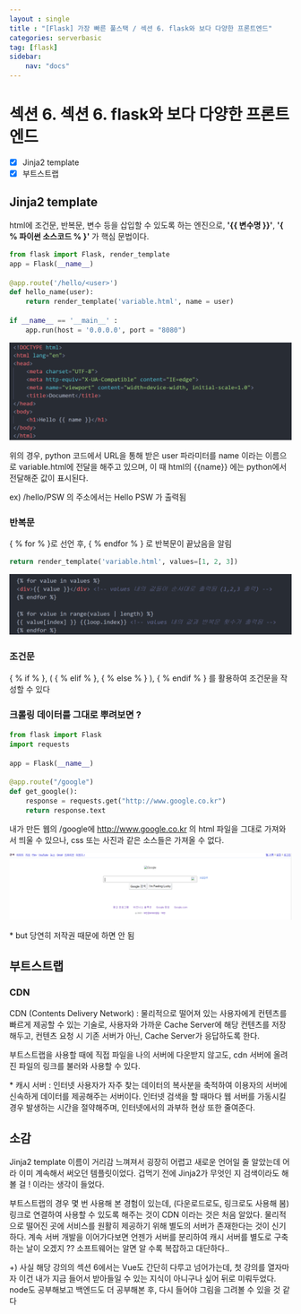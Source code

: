 ```yaml
---
layout : single
title : "[Flask] 가장 빠른 풀스택 / 섹션 6. flask와 보다 다양한 프론트엔드"
categories: serverbasic
tag: [flask]
sidebar:
    nav: "docs"
---
```


# 섹션 6. 섹션 6. flask와 보다 다양한 프론트엔드

-  [x] Jinja2 template
-  [x] 부트스트랩

## Jinja2 template

html에 조건문, 반복문, 변수 등을 삽입할 수 있도록 하는 엔진으로, **'\{\{ 변수명 \}\}'**, **'{ % 파이썬 소스코드 % }'** 가 핵심 문법이다. 

```python
from flask import Flask, render_template
app = Flask(__name__)

@app.route('/hello/<user>')
def hello_name(user):
    return render_template('variable.html', name = user)

if __name__ == '__main__' :
    app.run(host = '0.0.0.0', port = "8080")
```

<img src="/images/webbackground/21.png">

위의 경우, python 코드에서 URL을 통해 받은 user 파라미터를 name 이라는 이름으로 variable.html에 전달을 해주고 있으며, 이 때 html의 \{\{name\}\} 에는 python에서 전달해준 값이 표시된다.

ex) /hello/PSW 의 주소에서는 Hello PSW 가 출력됨

### 반복문

\{ % for % \}로 선언 후, \{ % endfor % \} 로 반복문이 끝났음을 알림

```python
return render_template('variable.html', values=[1, 2, 3])
```

<img src="/images/webbackground/22.png">

### 조건문

\{ % if % \}, ( \{ % elif % \}, \{ % else % \} ), \{ % endif % \} 를 활용하여 조건문을 작성할 수 있다

### 크롤링 데이터를 그대로 뿌려보면 ?

```python
from flask import Flask
import requests

app = Flask(__name__)

@app.route("/google")
def get_google():
    response = requests.get("http://www.google.co.kr")
    return response.text
```

내가 만든 웹의 /google에 http://www.google.co.kr 의 html 파일을 그대로 가져와서 띄울 수 있으나, css 또는 사진과 같은 소스들은 가져올 수 없다. 

<img src="/images/webbackground/23.png">

\* but 당연히 저작권 때문에 하면 안 됨

## 부트스트랩

### CDN

CDN (Contents Delivery Network) : 물리적으로 떨어져 있는 사용자에게 컨텐츠를 빠르게 제공할 수 있는 기술로, 사용자와 가까운 Cache Server에 해당 컨텐츠를 저장해두고, 컨텐츠 요청 시 기존 서버가 아닌, Cache Server가 응답하도록 한다.

부트스트랩을 사용할 때에 직접 파일을 나의 서버에 다운받지 않고도, cdn 서버에 올려진 파일의 링크를 불러와 사용할 수 있다.

\* 캐시 서버 : 인터넷 사용자가 자주 찾는 데이터의 복사분을 축적하여 이용자의 서버에 신속하게 데이터를 제공해주는 서버이다. 인터넷 검색을 할 때마다 웹 서버를 가동시킬 경우 발생하는 시간을 절약해주며, 인터넷에서의 과부하 현상 또한 줄여준다.

## 소감

Jinja2 template 이름이 거리감 느껴져서 굉장히 어렵고 새로운 언어일 줄 알았는데 어라 이미 계속해서 써오던 템플릿이었다. 겁먹기 전에 Jinja2가 무엇인 지 검색이라도 해볼 걸 ! 이라는 생각이 들었다. 

부트스트랩의 경우 몇 번 사용해 본 경험이 있는데, (다운로드로도, 링크로도 사용해 봄) 링크로 연결하여 사용할 수 있도록 해주는 것이 CDN 이라는 것은 처음 알았다. 물리적으로 떨어진 곳에 서비스를 원활히 제공하기 위해 별도의 서버가 존재한다는 것이 신기하다. 계속 서버 개발을 이어가다보면 언젠가 서버를 분리하여 캐시 서버를 별도로 구축하는 날이 오겠지 ?? 소프트웨어는 알면 알 수록 복잡하고 대단하다..

+) 사실 해당 강의의 섹션 6에서는 Vue도 간단히 다루고 넘어가는데, 첫 강의를 열자마자 이건 내가 지금 들어서 받아들일 수 있는 지식이 아니구나 싶어 뒤로 미뤄두었다. node도 공부해보고 백엔드도 더 공부해본 후, 다시 들어야 그림을 그려볼 수 있을 것 같다